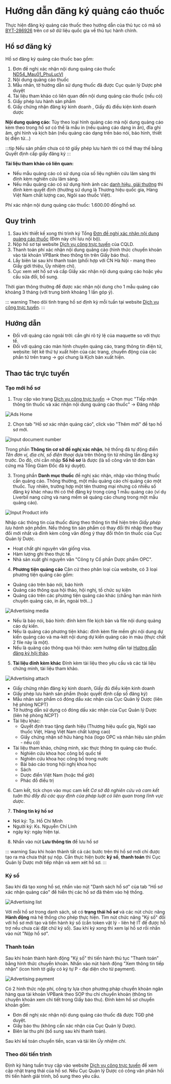 # Hướng dẫn đăng ký quảng cáo thuốc
Thực hiện đăng ký quảng cáo thuốc theo hướng dẫn của thủ tục có mã sô [BYT-286926](http://csdl.thutuchanhchinh.vn/tw/Pages/chi-tiet-thu-tuc-hanh-chinh.aspx?tthcDonVi=B%E1%BB%99%20Y%20t%E1%BA%BF&ItemID=501507) trên cơ sở dữ liệu quốc gia về thủ tục hành  chính.

## Hồ sơ đăng ký
Hồ sơ đăng ký quảng cáo thuốc bao gồm:
1. Đơn đề nghị xác nhận nội dung quảng cáo thuốc [ND54_Mau01_PhuLucVI](http://csdl.thutuchanhchinh.vn/TW/Lists/ThanhPhanHoSo/Attachments/233730/ND%2054_Mau%2001_Phuluc%20VI.docx) <Badge text="bản chính" type="tip" />
2. Nội dung quảng cáo thuốc 
3. Mẫu nhãn, tờ hướng dẫn sử dụng thuốc đã được Cục quản lý Dược phê duyệt <Badge text="dấu treo" type="warn" />
4. Tài liệu tham khảo có liên quan đến nội dung quảng cáo thuốc (nếu có) <Badge text="công chứng" type="error" />
5. Giấy phép lưu hành sản phẩm <Badge text="dấu treo" type="warn" />
6. Giấy chứng nhận đăng ký kinh doanh <Badge text="công chứng" type="error" />, Giấy đủ điều kiện kinh doanh dược <Badge text="công chứng" type="error" />

**Nội dung quảng cáo:** Tùy theo loại hình quảng cáo mà nội dung quảng cáo kèm theo trong hồ sơ có thể là mẫu in (nếu quảng cáo dạng in ấn), đĩa ghi âm, ghi hình và kịch bản (nếu quảng cáo dạng trên báo nói, báo hình, thiết bị điện tử...)

:::tip 
Nếu sản phẩm chưa có tờ giấy phép lưu hành thì có thể thay thế bằng Quyết định cấp giấy đăng ký
:::

**Tài liệu tham khảo có liên quan:**
- Nếu mẫu quảng cáo có sử dụng của số liệu nghiên cứu lâm sàng thì đính kèm nghiên cứu lâm sàng.
- Nếu mẫu quảng cáo có sử dụng hình ảnh các [danh hiệu, giải thưởng](https://docs.google.com/spreadsheets/d/1Zue-tOhOoYqT-OfpxysWW1gQuMkJKhcVl1QWGaALG8c/edit?usp=sharing) thì đính kèm quyết định (thưởng sử dụng là Thương hiệu quốc gia, Hàng Việt Nam chất lượng cao, Ngôi sao thuốc Việt).

Phí xác nhận nội dung quảng cáo thuốc: 1.600.00 đồng/hồ sơ.

## Quy trình
1. Sau khi thiết kế xong thì trình ký Tổng [Đơn đề nghị xác nhận nội dung quảng cáo thuốc](http://csdl.thutuchanhchinh.vn/TW/Lists/ThanhPhanHoSo/Attachments/233730/ND%2054_Mau%2001_Phuluc%20VI.docx) (Đơn này chỉ lưu nội bộ).
2. Nộp hồ sơ tại website [Dịch vụ công trực tuyến](https://dav.gov.vn/dich-vu-cong-c5.html) của CQLD.
3. Thanh toán phí xác nhận nội dung quảng cáo (hình thức chuyển khoản vào tài khoản VPBank theo thông tin trên Giấy báo thu).
4. Lấy biên lai sau khi thanh toán (phối hợp với CN Hà Nội - mang theo Giấy giới thiệu, Ủy nhiệm chi).
5. Cục xem xét hồ sơ và cấp Giấy xác nhận nội dung quảng cáo hoặc yêu cầu sửa đổi, bổ sung.

Thời gian thông thường để được xác nhận nội dung cho 1 mẫu quảng cáo khoảng 3 tháng (với trung bình khoảng 1 lần góp ý).

::: warning
Theo dõi tình trạng hồ sơ định kỳ mỗi tuần tại website [Dịch vụ công trực tuyến](https://dav.gov.vn/dich-vu-cong-c5.html).
:::

## Hướng dẫn
* Đối với quảng cáo ngoài trời: cần ghi rõ tỷ lệ của maquette so với thực tế.
* Đối với quảng cáo màn hình chuyên quảng cáo, trang thông tin điện tử, website: liệt kê thứ tự xuất hiện của các trang, chuyển động của các phần tử trên trang -> gọi chung là Kịch bản xuất hiện.

## Thao tác trực tuyến
### Tạo mới hồ sơ
1. Truy cập vào trang [Dịch vụ công trực tuyến](https://dav.gov.vn/dich-vu-cong-c5.html) -> Chọn mục "Tiếp nhận thông tin thuốc và xác nhận nội dung quảng cáo thuốc" -> Đăng nhập

![Ads Home](../assets/img/screenshot/ads-home.png)

2. Chọn tab "Hồ sơ xác nhận quảng cáo", click vào "Thêm mới" để tạo hồ sơ mới.

![Input document number](../assets/img/screenshot/ads-new.png)

Trong phần **Thông tin cơ sở đề nghị xác nhận**, hệ thống đã tự động điền *Tên đơn vị, địa chỉ, số điện thoại* dựa trên thông tin từ những lần đăng ký trước. Do đó, chỉ cần nhập **Số hồ sơ** là được (là số công văn tờ đơn bản cứng mà Tổng Giám Đốc đã ký duyệt).

3. Trong phần **Danh mục thuốc** đề nghị xác nhận, nhập vào thông thuốc cần quảng cáo. Thông thường, một mẫu quảng cáo chỉ quảng cáo một thuốc. Tuy nhiên, trường hợp một tên thương mại nhưng có nhiều số đăng ký khác nhau thì có thể đăng ký trong cùng 1 mẫu quảng cáo (ví dụ Liverbil nang cứng và nang mềm sẽ quảng cáo chung trong một mẫu quảng cáo).

![Input Product info](../assets/img/screenshot/ads-product.png)

Nhập các thông tin của thuốc đúng theo thông tin thể hiện trên *Giấy phép lưu hành sản phẩm*. Nếu thông tin sản phẩm có thay đổi thì nhập theo thay đổi mới nhất và đính kèm công văn đồng ý thay đổi thôn tin thuốc của Cục Quản lý Dược.
* Hoạt chất ghi nguyên văn giống visa.
* Hàm lượng ghi theo thực tế.
* Nhà sản xuất ghi nguyên văn "Công ty Cổ phần Dược phẩm OPC".

4. **Phương tiện quảng cáo**
Căn cứ theo phân loại của website, có 3 loại phương tiện quảng cáo gồm:
* Quảng cáo trên báo nói, báo hình
* Quảng cáo thông qua hội thảo, hội nghị, tổ chức sự kiện
* Quảng cáo trên các phương tiện quảng cáo khác (chẳng hạn màn hình chuyên quảng cáo, in ấn, ngoài trời...)

![Advertising media](../assets/img/screenshot/ads-media.png)

- Nếu là báo nói, báo hình: đính kèm file kịch bản và file nội dung quảng cáo dự kiến.
- Nếu là quảng cáo phương tiện khác: đính kèm file mềm ghi nội dung dự kiến quảng cáo và ma-két nội dung dự kiến quảng cáo in màu (thực chất 2 file này là một).
- Nếu là quảng cáo thông qua hội thảo: xem hướng dẫn tại [Hướng dẫn đăng ký hội thảo](../event/workshop.md).

5. **Tài liệu đính kèm khác**
Đính kèm tài liệu theo yêu cầu và các tài liệu chứng minh, tài liệu tham khảo.

![Advertising attach](../assets/img/screenshot/ads-attach.png)

* Giấy chứng nhận đăng ký kinh doanh, Giấy đủ điều kiện kinh doanh
* Giấy phép lưu hành sản phẩm (hoặc quyết định cấp số đăng ký)
* Mẫu nhãn sản phẩm có đóng dấu xác nhận của Cục Quản lý Dược (liên hệ phòng NCPT)
* Tờ hướng dẫn sử dụng có đóng dấu xác nhận của Cục Quản lý Dược (liên hệ phòng NCPT)
* Tài liệu khác:
	- Quyết định trao tặng danh hiệu (Thương hiệu quốc gia, Ngôi sao thuốc Việt, Hàng Việt Nam chất lượng cao)
	- Giấy chứng nhận sở hữu hàng hóa (logo OPC và nhãn hiệu sản phẩm - nếu có)
* Tài liệu tham khảo, chứng minh, xác thực thông tin quảng cáo thuốc.
	- Nghiên cứu khoa học công bố quốc tế
	- Nghiên cứu khoa học công bố trong nước
	- Bài báo cáo trong hội nghị khoa học
	- Sách
	- Dược điển Việt Nam (hoặc thế giới)
	- Phác đồ điều trị

6. Cam kết, tick chọn vào mục cam kết *Cơ sở đã nghiên cứu và cam kết tuân thủ đầy đủ các quy định của pháp luật có liên quan trong lĩnh vực dược*.

7. **Thông tin ký hồ sơ**
* Nơi ký: Tp. Hồ Chí Minh
* Người ký: Ks. Nguyễn Chí LInh
* ngày ký: ngày hiện tại.

8. Nhấn vào nút **Lưu thông tin** để lưu hồ sơ

::: warning
Sau khi hoàn thành tất cả các bước trên thì hồ sơ mới chỉ được tạo ra mà chưa thật sự nộp. Cần thực hiện bước **ký số**, **thanh toán** thì Cục Quản lý Dược mới tiếp nhận và xem xét hồ sơ.
:::

### Ký số
Sau khi đã tạo xong hồ sơ, nhấn vào nút "Danh sách hồ sơ" của tab "Hồ sơ xác nhận quảng cáo" để hiển thị các hồ sơ đã thêm vào hệ thống.

![Advertising list](../assets/img/screenshot/ads-list.png)

Với mỗi hồ sơ trong danh sách, sẽ có **trạng thái hồ sơ** và các nút chức năng **Hành động** mà hệ thống cho phép thực hiện. Tìm nút chức năng "Ký số" đối với hồ sơ mới tạo và tiến hành ký số (cần token vật lý - liên hệ IT để được hỗ trợ nếu chưa cài đặt chữ ký số).
Sau khi ký xong thì xem lại hồ sơ rồi nhấn vào nút "Nộp hồ sơ".

### Thanh toán
Sau khi hoàn thành hành động "Ký số" thì tiến hành thủ tục "Thanh toán" bằng hình thức chuyển khoản.
Nhấn vào nút hành động "Xem thông tin tiếp nhận" (icon hình tờ giấy có ký tự P - đại diện cho từ payment).

![Advertising payment](../assets/img/screenshot/ads-payment.png)

Có 2 hình thức nộp phí, công ty lựa chọn phương pháp chuyển khoản ngân hàng qua tài khoản VPBank theo SOP thu chi chuyển khoản (thông tin chuyển khoản xem chi tiết trong Giấy báo thu). Đính kèm hồ sơ chuyển khoản gồm:
* Đơn đề nghị xác nhận nội dung quảng cáo thuốc đã được TGĐ phê duyệt.
* Giấy báo thu (không cần xác nhận của Cục Quản lý Dược).
* Biên lai thu phí (bổ sung sau khi thanh toán).

Sau khi kế toán chuyển tiền, scan và tải lên *Ủy nhiệm chi*.

### Theo dõi tiến trình
Định kỳ hàng tuần truy cập vào website [Dịch vụ công trực tuyến](https://dav.gov.vn/dich-vu-cong-c5.html) để xem cập nhật trạng thái của hồ sơ. Nếu Cục Quản lý Dược có công văn phản hồi thì tiến hành giải trình, bổ sung theo yêu cầu.